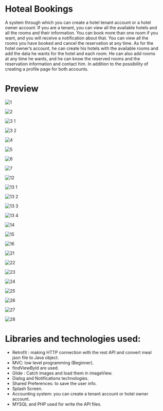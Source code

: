 # Hoteal Bookings
A system through which you can create a hotel tenant account or a hotel owner account. If you are a tenant, you can view all the available hotels and all the rooms and their information. You can book more than one room if you want, and you will receive a notification about that. You can view all the rooms you have booked and cancel the reservation at any time. As for the hotel owner’s account, he can create his hotels with the available rooms and add the data he wants for the hotel and each room. He can also add rooms at any time he wants, and he can know the reserved rooms and the reservation information and contact him. In addition to the possibility of creating a profile page for both accounts.

# Preview

![1](https://github.com/BaraaAbuAlrob/Hotel-Bookings/assets/119497086/ca0fbd2d-8766-4712-8c27-ebcd76c33064)

![2](https://github.com/BaraaAbuAlrob/Hotel-Bookings/assets/119497086/8695efd6-0ea2-4a5f-8910-fbdb401897ff)

![3 1](https://github.com/BaraaAbuAlrob/Hotel-Bookings/assets/119497086/49b81b0d-ca57-4a51-b28f-294d9d4462b9)

![3 2](https://github.com/BaraaAbuAlrob/Hotel-Bookings/assets/119497086/724e263e-e56f-431f-a1f3-7f81ce2e978f)

![4](https://github.com/BaraaAbuAlrob/Hotel-Bookings/assets/119497086/7073103e-2c59-4939-8e02-25eb5b9efda2)

![5](https://github.com/BaraaAbuAlrob/Hotel-Bookings/assets/119497086/675d2322-78fe-42b1-a812-6ae919ac0761)

![6](https://github.com/BaraaAbuAlrob/Hotel-Bookings/assets/119497086/8747e1e4-aa3e-4855-bc73-45d25f6a62e8)

![7](https://github.com/BaraaAbuAlrob/Hotel-Bookings/assets/119497086/3c4b9f1d-aad5-4c81-9c21-b05d93c50380)

![12](https://github.com/BaraaAbuAlrob/Hotel-Bookings/assets/119497086/26549d47-d765-4275-94c3-ad90d92d93d1)

![13 1](https://github.com/BaraaAbuAlrob/Hotel-Bookings/assets/119497086/2b7c6ade-063c-4284-9d07-b3a109f20a7f)

![13 2](https://github.com/BaraaAbuAlrob/Hotel-Bookings/assets/119497086/cb82665c-e604-4d2e-81ae-22c3430f3674)

![13 3](https://github.com/BaraaAbuAlrob/Hotel-Bookings/assets/119497086/535ad6b1-490d-47be-a436-6f95789bf4f2)

![13 4](https://github.com/BaraaAbuAlrob/Hotel-Bookings/assets/119497086/ebc75abe-d5ce-41ba-92b4-0b86304ad5d8)

![14](https://github.com/BaraaAbuAlrob/Hotel-Bookings/assets/119497086/cf0af3a4-ae7c-4f4f-a2cc-fca7c30b80e5)

![15](https://github.com/BaraaAbuAlrob/Hotel-Bookings/assets/119497086/c62e6a06-5a43-4b01-a4c0-0aeb8a7b6893)

![16](https://github.com/BaraaAbuAlrob/Hotel-Bookings/assets/119497086/072c6f83-ca43-4f93-a10d-1849fafb1bff)

![21](https://github.com/BaraaAbuAlrob/Hotel-Bookings/assets/119497086/507fd7a8-c72b-4a34-9f68-f915a44385a6)

![22](https://github.com/BaraaAbuAlrob/Hotel-Bookings/assets/119497086/ace58d94-714b-486d-9c9e-d60e8aa9b82b)

![23](https://github.com/BaraaAbuAlrob/Hotel-Bookings/assets/119497086/3a56810d-bc35-489f-bb3e-efaa4648474a)

![24](https://github.com/BaraaAbuAlrob/Hotel-Bookings/assets/119497086/7837ad70-6194-497a-b79c-dad62989ffaf)

![25](https://github.com/BaraaAbuAlrob/Hotel-Bookings/assets/119497086/68e2c587-1100-4d83-ad06-89a51121bad7)

![26](https://github.com/BaraaAbuAlrob/Hotel-Bookings/assets/119497086/60a74cda-63b4-448c-b60d-29128a2ecdd9)

![27](https://github.com/BaraaAbuAlrob/Hotel-Bookings/assets/119497086/38f474c5-f507-494c-9ab3-cf6f8e969b3d)

![28](https://github.com/BaraaAbuAlrob/Hotel-Bookings/assets/119497086/5ac6369a-9073-4608-8830-7a33d42b3906)

# Libraries and technologies used:
- Retrofit : making HTTP connection with the rest API and convert meal json file to Java object.
- MVC: low level programming (Beginner).
- findViewById are used.
- Glide : Catch images and load them in imageView.
- Dialog and Notifications technologies.
- Shared Preferences: to save the user info.
- Splash Screen.
- Accounting system: you can create a tenant account or hotel owner account.
- MYSQL and PHP used for write the API files.

